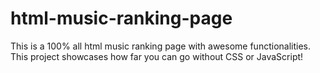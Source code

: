 # html-music-ranking-page
This is a 100% all html music ranking page with awesome functionalities. This project showcases how far you can go without CSS or JavaScript!
